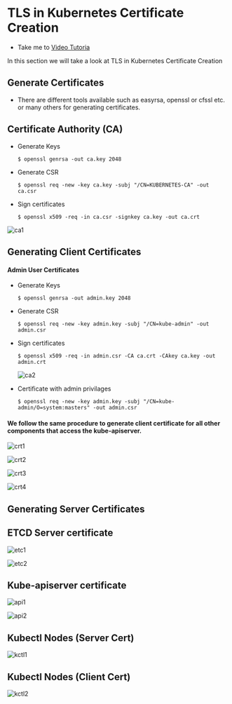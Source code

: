 # TLS in Kubernetes Certificate Creation
  - Take me to [Video Tutoria](https://kodekloud.com/courses/1378608/lectures/31704332)

  In this section we will take a look at TLS in Kubernetes Certificate Creation

  ## Generate Certificates
- There are different tools available such as easyrsa, openssl or cfssl etc. or many others for generating certificates.

## Certificate Authority (CA)

- Generate Keys
  ```
  $ openssl genrsa -out ca.key 2048
  ```
- Generate CSR
  ```
  $ openssl req -new -key ca.key -subj "/CN=KUBERNETES-CA" -out ca.csr
  ```
- Sign certificates
  ```
  $ openssl x509 -req -in ca.csr -signkey ca.key -out ca.crt
  ```

 ![ca1](../../images/ca1.PNG)

## Generating Client Certificates

#### Admin User Certificates

- Generate Keys
  ```
  $ openssl genrsa -out admin.key 2048
  ```
- Generate CSR
  ```
  $ openssl req -new -key admin.key -subj "/CN=kube-admin" -out admin.csr
  ```
- Sign certificates
  ```
  $ openssl x509 -req -in admin.csr -CA ca.crt -CAkey ca.key -out admin.crt
  ```

  ![ca2](../../images/ca2.PNG)

- Certificate with admin privilages
  ```
  $ openssl req -new -key admin.key -subj "/CN=kube-admin/O=system:masters" -out admin.csr
  ```

#### We follow the same procedure to generate client certificate for all other components that access the kube-apiserver.

  ![crt1](../../images/crt1.PNG)

  ![crt2](../../images/crt2.PNG)

  ![crt3](../../images/crt3.PNG)

  ![crt4](../../images/crt4.PNG)

## Generating Server Certificates

## ETCD Server certificate

  ![etc1](../../images/etc1.PNG)

  ![etc2](../../images/etc2.PNG)

## Kube-apiserver certificate

  ![api1](../../images/api1.PNG)

  ![api2](../../images/api2.PNG)

## Kubectl Nodes (Server Cert)

   ![kctl1](../../images/kctl1.PNG)

## Kubectl Nodes (Client Cert)

   ![kctl2](../../images/kctl2.PNG)
